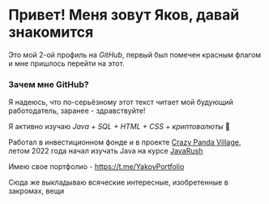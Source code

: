 # Привет! Меня зовут Яков, давай знакомится
Это мой 2-ой профиль на *GitHub*, первый был помечен красным флагом и мне пришлось перейти на этот.

### Зачем мне GitHub?
Я надеюсь, что по-серьёзному этот текст читает мой будующий работодатель, заранее - здравствуйте!

Я активно изучаю  *Java + SQL + HTML + CSS* + _криптовалюты_ 🤔

Работал в инвестиционном фонде и в проекте [Crazy Panda Village](https://crazypanda.io/ru.html), 
летом 2022 года начал изучать Java на курсе [JavaRush](https://javarush.ru)

Имею свое портфолио - https://t.me/YakovPortfolio

Сюда же выкладываю всяческие интересные, изобретенные в закромах, вещи
